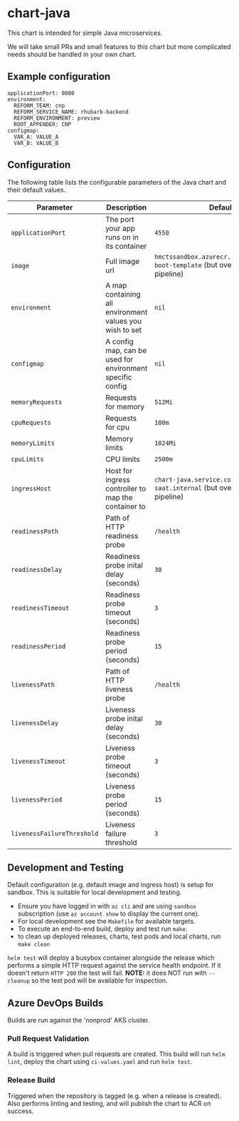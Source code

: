 # chart-java

This chart is intended for simple Java microservices.

We will take small PRs and small features to this chart but more complicated needs should be handled in your own chart.

## Example configuration

```
applicationPort: 8080
environment:
  REFORM_TEAM: cnp
  REFORM_SERVICE_NAME: rhubarb-backend
  REFORM_ENVIRONMENT: preview
  ROOT_APPENDER: CNP
configmap:
  VAR_A: VALUE_A
  VAR_B: VALUE_B
```

## Configuration

The following table lists the configurable parameters of the Java chart and their default values.

| Parameter                  | Description                                               | Default                                                                           |
| -------------------------- | --------------------------------------------------------- | --------------------------------------------------------------------------------- |
| `applicationPort`          | The port your app runs on in its container                | `4550`                                                                            |
| `image`                    | Full image url                                            | `hmctssandbox.azurecr.io/hmcts/spring-boot-template` (but overridden by pipeline) |
| `environment`              | A map containing all environment values you wish to set   | `nil`                                                                             |
| `configmap`                | A config map, can be used for environment specific config | `nil`                                                                             |
| `memoryRequests`           | Requests for memory                                       | `512Mi`                                                                           |
| `cpuRequests`              | Requests for cpu                                          | `100m`                                                                            |
| `memoryLimits`             | Memory limits                                             | `1024Mi`                                                                          |
| `cpuLimits`                | CPU limits                                                | `2500m`                                                                           |
| `ingressHost`              | Host for ingress controller to map the container to       | `chart-java.service.core-compute-saat.internal` (but overridden by pipeline)      |
| `readinessPath`            | Path of HTTP readiness probe                              | `/health`                                                                         |
| `readinessDelay`           | Readiness probe inital delay (seconds)                    | `30`                                                                              |
| `readinessTimeout`         | Readiness probe timeout (seconds)                         | `3`                                                                               |
| `readinessPeriod`          | Readiness probe period (seconds)                          | `15`                                                                              |
| `livenessPath`             | Path of HTTP liveness probe                               | `/health`                                                                         |
| `livenessDelay`            | Liveness probe inital delay (seconds)                     | `30`                                                                              |
| `livenessTimeout`          | Liveness probe timeout (seconds)                          | `3`                                                                               |
| `livenessPeriod`           | Liveness probe period (seconds)                           | `15`                                                                              |
| `livenessFailureThreshold` | Liveness failure threshold                                | `3`                                                                               |

## Development and Testing

Default configuration (e.g. default image and ingress host) is setup for sandbox. This is suitable for local development and testing.

- Ensure you have logged in with `az cli` and are using `sandbox` subscription (use `az account show` to display the current one).
- For local development see the `Makefile` for available targets.
- To execute an end-to-end build, deploy and test run `make`.
- to clean up deployed releases, charts, test pods and local charts, run `make clean`

`helm test` will deploy a busybox container alongside the release which performs a simple HTTP request against the service health endpoint. If it doesn't return `HTTP 200` the test will fail. **NOTE:** it does NOT run with `--cleanup` so the test pod will be available for inspection.

## Azure DevOps Builds
Builds are run against the 'nonprod' AKS cluster.

### Pull Request Validation
A build is triggered when pull requests are created. This build will run `helm lint`, deploy the chart using `ci-values.yaml` and run `helm test`.

### Release Build
Triggered when the repository is tagged (e.g. when a release is created). Also performs linting and testing, and will publish the chart to ACR on success.
